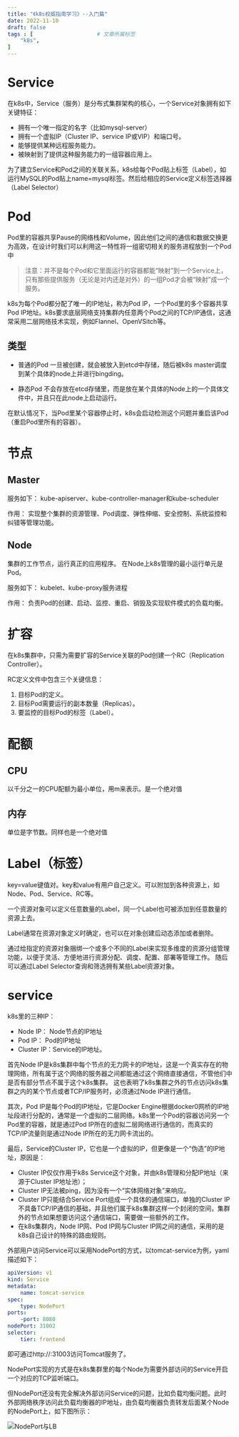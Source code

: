 ```yaml
---
title: "《k8s权威指南学习》--入门篇"
date: 2022-11-10
draft: false
tags : [                    # 文章所属标签
    "k8s",
]
---
```



# Service

在k8s中，Service（服务）是分布式集群架构的核心，一个Service对象拥有如下关键特征：

- 拥有一个唯一指定的名字（比如mysql-server）
- 拥有一个虚拟IP（Cluster IP、service IP或VIP）和端口号。
- 能够提供某种远程服务能力。
- 被映射到了提供这种服务能力的一组容器应用上。

为了建立Service和Pod之间的关联关系，k8s给每个Pod贴上标签（Label），如运行MySQL的Pod贴上name=mysql标签。然后给相应的Service定义标签选择器（Label Selector）

# Pod

Pod里的容器共享Pause的网络栈和Volume，因此他们之间的通信和数据交换更为高效，在设计时我们可以利用这一特性将一组密切相关的服务进程放到一个Pod中

> 注意：并不是每个Pod和它里面运行的容器都能“映射”到一个Service上，只有那些提供服务（无论是对内还是对外）的一组Pod才会被“映射”成一个服务。

k8s为每个Pod都分配了唯一的IP地址，称为Pod IP，一个Pod里的多个容器共享Pod IP地址。k8s要求底层网络支持集群内任意两个Pod之间的TCP/IP通信，这通常采用二层网络技术实现，例如Flannel、OpenVSitch等。

## 类型

- 普通的Pod
    一旦被创建，就会被放入到etcd中存储，随后被k8s master调度到某个具体的node上并进行bingding。

- 静态Pod
    不会存放在etcd存储里，而是放在某个具体的Node上的一个具体文件中，并且只在此node上启动运行。

在默认情况下，当Pod里某个容器停止时，k8s会启动检测这个问题并重启该Pod（重启Pod里所有的容器）。

# 节点

## Master

服务如下：
kube-apiserver、kube-controller-manager和kube-scheduler

作用：
实现整个集群的资源管理、Pod调度、弹性伸缩、安全控制、系统监控和纠错等管理功能。

## Node

集群的工作节点，运行真正的应用程序。
在Node上k8s管理的最小运行单元是Pod。

服务如下：
kubelet、kube-proxy服务进程

作用：
负责Pod的创建、启动、监控、重启、销毁及实现软件模式的负载均衡。

# 扩容

在k8s集群中，只需为需要扩容的Service关联的Pod创建一个RC（Replication Controller）。

RC定义文件中包含三个关键信息：
1. 目标Pod的定义。
2. 目标Pod需要运行的副本数量（Replicas）。
3. 要监控的目标Pod的标签（Label）。

# 配额

## CPU

以千分之一的CPU配额为最小单位，用m来表示。是一个绝对值

## 内存

单位是字节数。同样也是一个绝对值

# Label（标签）

key=value键值对。key和value有用户自己定义。可以附加到各种资源上，如Node、Pod、Service、RC等。

一个资源对象可以定义任意数量的Label，同一个Label也可被添加到任意数量的资源上去。

Label通常在资源对象定义时确定，也可以在对象创建后动态添加或者删除。

通过给指定的资源对象捆绑一个或多个不同的Label来实现多维度的资源分组管理功能，以便于灵活、方便地进行资源分配、调度、配置、部署等管理工作。
随后可以通过Label Selector查询和筛选拥有某些Label资源对象。

# service

k8s里的三种IP：

- Node IP： Node节点的IP地址
- Pod IP： Pod的IP地址
- Cluster IP：Service的IP地址。

首先Node IP是k8s集群中每个节点的无力网卡的IP地址，这是一个真实存在的物理网络，所有属于这个网络的服务器之间都能通过这个网络直接通信，不管他们中是否有部分节点不属于这个k8s集群。 这也表明了k8s集群之外的节点访问k8s集群之内的某个节点或者TCP/IP服务时，必须通过Node IP进行通信。

其次，Pod IP是每个Pod的IP地址，它是Docker Engine根据docker0网桥的IP地址段进行分配的，通常是一个虚拟的二层网络。k8s里一个Pod的容器访问另一个Pod里的容器，就是通过Pod IP所在的虚拟二层网络进行通信的，而真实的TCP/IP流量则是通过Node IP所在的无力网卡流出的。

最后，Service的Cluster IP，它也是一个虚拟的IP，但更像是一个“伪造”的IP地址，原因是：
- Cluster IP仅仅作用于k8s Service这个对象，并由k8s管理和分配IP地址（来源于Cluster IP地址池）；
- Cluster IP无法被ping，因为没有一个“实体网络对象”来响应。
- Cluster IP只能结合Service Port组成一个具体的通信端口，单独的Cluster IP不具备TCP/IP通信的基础，并且他们属于k8s集群这样一个封闭的空间，集群外的节点如果想要访问这个通信端口，需要做一些额外的工作。
- 在k8s集群内，Node IP网、Pod IP网与Cluster IP网之间的通信，采用的是k8s自己设计的特殊的路由规则。

外部用户访问Service可以采用NodePort的方式，以tomcat-service为例，yaml描述如下：

```yaml
apiVersion: v1
kind: Service
metadata:
	name: tomcat-service
spec:
	type: NodePort
ports:
	-port: 8080
nodePort: 31002
selector:
	tier: frontend
```

即可通过http://<NodeIP>:31003访问Tomcat服务了。

NodePort实现的方式是在k8s集群里的每个Node为需要外部访问的Service开启一个对应的TCP监听端口。

但NodePort还没有完全解决外部访问Service的问题，比如负载均衡问题。此时外部网络秩序访问此负载均衡器的IP地址，由负载均衡器负责转发后面某个Node的NodePort上，如下图所示：

![NodePort与LB](https://blog.mineor.xyz/images/20221120/node_port_lb.png)

